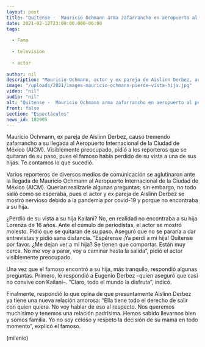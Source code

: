 ```yaml
---
layout: post
title: "Quítense -  Mauricio Ochmann arma zafarrancho en aeropuerto al perder de vista a su hija"
date: 2021-02-12T23:09:00.000-06:00
tags:
  
  - Fama
  
  - television
  
  - actor
  
author: nil
description: "Mauricio Ochmann, actor y ex pareja de Aislinn Derbez, armó una persecución a su llegada al Aeropuerto de la Ciudad de México debido a que no encontraba a su hija. "
image: "/uploads/2021/images-mauricio-ochmann-pierde-vista-hija.jpg"
video: "nil"
audio: "nil"
alt: "Quítense -  Mauricio Ochmann arma zafarrancho en aeropuerto al perder de vista a su hija"
front: false
section: "Espectáculos"
news_id: 182905
---
```


Mauricio Ochmann, ex pareja de Aislinn Derbez, causó tremendo zafarrancho a su llegada al Aeropuerto Internacional de la Ciudad de México (AICM). Visiblemente preocupado, pidió a los reporteros que se quitaran de su paso, pues el famoso había perdido de su vista a una de sus hijas. Te contamos lo que sucedió. 

Varios reporteros de diversos medios de comunicación se aglutinaron ante la llegada de Mauricio Ochmann al Aeropuerto Internacional de la Ciudad de México (AICM). Querían realizarle algunas preguntas; sin embargo, no todo salió como se esperaba, pues el actor y ex pareja de Aislinn Derbez se mostró nervioso debido a la pandemia por covid-19 y porque no encontraba a su hija. 

¿Perdió de su vista a su hija Kailani? No, en realidad no encontraba a su hija Lorenza de 16 años. Ante el cúmulo de periodistas, el actor se mostró molesto. Pidió que se quitaran de su paso. Aseguró que no se pararía a dar entrevistas y pidió sana distancia. 
“Espérense ¡Ya perdí a mi hija! Quítense por favor. ¿Me dejan ver a mi hija? Se tienen que comportar. Están muy cerca. No me voy a parar, voy a caminar hasta la salida”, pidió el actor visiblemente preocupado. 

Una vez que el famoso encontró a su hija, más tranquilo, respondió algunas preguntas. Primero, le respondió a Eugenio Derbez –quien aseguró que casi no convive con Kailani–. 
“Claro, todo el mundo la disfruta”, indicó. 

Finalmente, respondió lo que opina de que presuntamente Aislinn Derbez ya tiene una nueva relación amorosa:  “Ella tiene todo el derecho de salir con quien quiera. No voy hablar de eso al respecto. Nos queremos muchísimo y tenemos una relación padrísima. Hemos sabido llevarnos bien y somos familia. Yo no soy celoso y respeto la decisión de su mamá en todo momento”, explicó el famoso.

(milenio)